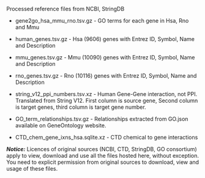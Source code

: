 Processed reference files from NCBI, StringDB

- gene2go_hsa_mmu_rno.tsv.gz - GO terms for each gene in Hsa, Rno and Mmu

- human_genes.tsv.gz - Hsa (9606) genes with Entrez ID, Symbol, Name and Description

- mmu_genes.tsv.gz - Mmu (10090) genes with Entrez ID, Symbol, Name and Description

- rno_genes.tsv.gz - Rno (10116) genes with Entrez ID, Symbol, Name and Description

- string_v12_ppi_numbers.tsv.xz - Human Gene-Gene interaction, not PPI. Translated from String V12. First column is source gene, Second column is target genes, third column is target gene number.
- GO_term_relationships.tsv.gz - Relationships extracted from GO.json available on GeneOntology website.
- CTD_chem_gene_ixns_hsa.sqlite.xz - CTD chemical to gene interactions

**_Notice:_**  Licences of original sources (NCBI, CTD, StringDB, GO consortium) apply to view, download and use all the files hosted here, without exception. You need to explicit permission from original sources to download, view and usage of these files. 

